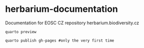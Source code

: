 # herbarium-documentation
Documentation for EOSC CZ repository herbarium.biodiversity.cz


```shell
quarto preview

quarto publish gh-pages #only the very first time
```